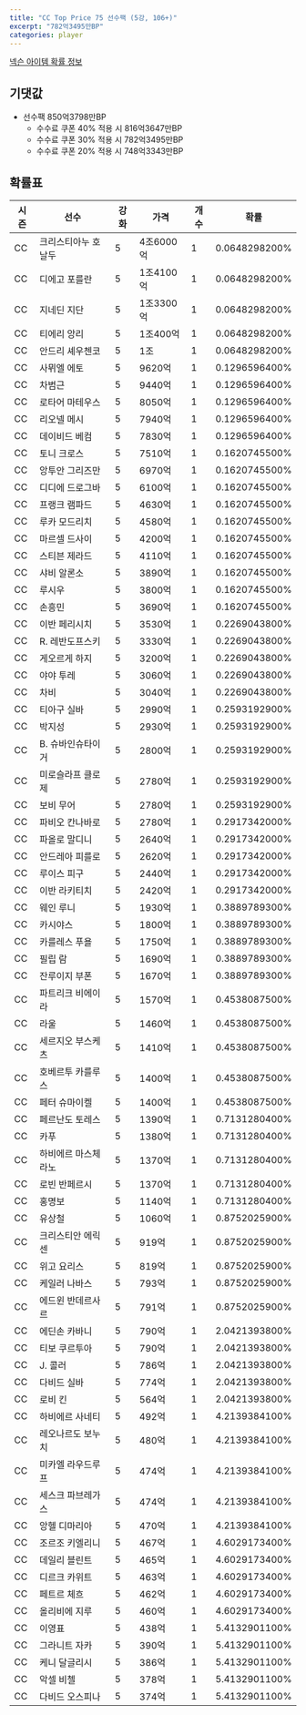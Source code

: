 ```yaml
---
title: "CC Top Price 75 선수팩 (5강, 106+)"
excerpt: "782억3495만BP"
categories: player
---
```

[넥슨 아이템 확률 정보](http://iteminfo.nexon.com/probability/fo4?sn=7333)

## 기댓값
  - 선수팩 850억3798만BP
    - 수수료 쿠폰 40% 적용 시 816억3647만BP
    - 수수료 쿠폰 30% 적용 시 782억3495만BP
    - 수수료 쿠폰 20% 적용 시 748억3343만BP


## 확률표

|시즌|선수|강화|가격|개수|확률|
|---|---|---|---|---|---|
|CC|크리스티아누 호날두|5|4조6000억|1|0.0648298200%|
|CC|디에고 포를란|5|1조4100억|1|0.0648298200%|
|CC|지네딘 지단|5|1조3300억|1|0.0648298200%|
|CC|티에리 앙리|5|1조400억|1|0.0648298200%|
|CC|안드리 셰우첸코|5|1조|1|0.0648298200%|
|CC|사뮈엘 에토|5|9620억|1|0.1296596400%|
|CC|차범근|5|9440억|1|0.1296596400%|
|CC|로타어 마테우스|5|8050억|1|0.1296596400%|
|CC|리오넬 메시|5|7940억|1|0.1296596400%|
|CC|데이비드 베컴|5|7830억|1|0.1296596400%|
|CC|토니 크로스|5|7510억|1|0.1620745500%|
|CC|앙투안 그리즈만|5|6970억|1|0.1620745500%|
|CC|디디에 드로그바|5|6100억|1|0.1620745500%|
|CC|프랭크 램파드|5|4630억|1|0.1620745500%|
|CC|루카 모드리치|5|4580억|1|0.1620745500%|
|CC|마르셀 드사이|5|4200억|1|0.1620745500%|
|CC|스티븐 제라드|5|4110억|1|0.1620745500%|
|CC|샤비 알론소|5|3890억|1|0.1620745500%|
|CC|루시우|5|3800억|1|0.1620745500%|
|CC|손흥민|5|3690억|1|0.1620745500%|
|CC|이반 페리시치|5|3530억|1|0.2269043800%|
|CC|R. 레반도프스키|5|3330억|1|0.2269043800%|
|CC|게오르게 하지|5|3200억|1|0.2269043800%|
|CC|야야 투레|5|3060억|1|0.2269043800%|
|CC|차비|5|3040억|1|0.2269043800%|
|CC|티아구 실바|5|2990억|1|0.2593192900%|
|CC|박지성|5|2930억|1|0.2593192900%|
|CC|B. 슈바인슈타이거|5|2800억|1|0.2593192900%|
|CC|미로슬라프 클로제|5|2780억|1|0.2593192900%|
|CC|보비 무어|5|2780억|1|0.2593192900%|
|CC|파비오 칸나바로|5|2780억|1|0.2917342000%|
|CC|파올로 말디니|5|2640억|1|0.2917342000%|
|CC|안드레아 피를로|5|2620억|1|0.2917342000%|
|CC|루이스 피구|5|2440억|1|0.2917342000%|
|CC|이반 라키티치|5|2420억|1|0.2917342000%|
|CC|웨인 루니|5|1930억|1|0.3889789300%|
|CC|카시야스|5|1800억|1|0.3889789300%|
|CC|카를레스 푸욜|5|1750억|1|0.3889789300%|
|CC|필립 람|5|1690억|1|0.3889789300%|
|CC|잔루이지 부폰|5|1670억|1|0.3889789300%|
|CC|파트리크 비에이라|5|1570억|1|0.4538087500%|
|CC|라울|5|1460억|1|0.4538087500%|
|CC|세르지오 부스케츠|5|1410억|1|0.4538087500%|
|CC|호베르투 카를루스|5|1400억|1|0.4538087500%|
|CC|페터 슈마이켈|5|1400억|1|0.4538087500%|
|CC|페르난도 토레스|5|1390억|1|0.7131280400%|
|CC|카푸|5|1380억|1|0.7131280400%|
|CC|하비에르 마스체라노|5|1370억|1|0.7131280400%|
|CC|로빈 반페르시|5|1370억|1|0.7131280400%|
|CC|홍명보|5|1140억|1|0.7131280400%|
|CC|유상철|5|1060억|1|0.8752025900%|
|CC|크리스티안 에릭센|5|919억|1|0.8752025900%|
|CC|위고 요리스|5|819억|1|0.8752025900%|
|CC|케일러 나바스|5|793억|1|0.8752025900%|
|CC|에드윈 반데르사르|5|791억|1|0.8752025900%|
|CC|에딘손 카바니|5|790억|1|2.0421393800%|
|CC|티보 쿠르투아|5|790억|1|2.0421393800%|
|CC|J. 콜러|5|786억|1|2.0421393800%|
|CC|다비드 실바|5|774억|1|2.0421393800%|
|CC|로비 킨|5|564억|1|2.0421393800%|
|CC|하비에르 사네티|5|492억|1|4.2139384100%|
|CC|레오나르도 보누치|5|480억|1|4.2139384100%|
|CC|미카엘 라우드루프|5|474억|1|4.2139384100%|
|CC|세스크 파브레가스|5|474억|1|4.2139384100%|
|CC|앙헬 디마리아|5|470억|1|4.2139384100%|
|CC|조르조 키엘리니|5|467억|1|4.6029173400%|
|CC|데일리 블린트|5|465억|1|4.6029173400%|
|CC|디르크 카위트|5|463억|1|4.6029173400%|
|CC|페트르 체흐|5|462억|1|4.6029173400%|
|CC|올리비에 지루|5|460억|1|4.6029173400%|
|CC|이영표|5|438억|1|5.4132901100%|
|CC|그라니트 자카|5|390억|1|5.4132901100%|
|CC|케니 달글리시|5|386억|1|5.4132901100%|
|CC|악셀 비첼|5|378억|1|5.4132901100%|
|CC|다비드 오스피나|5|374억|1|5.4132901100%|
